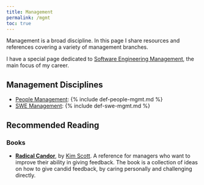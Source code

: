 ```yaml
---
title: Management
permalink: /mgmt
toc: true
---
```


Management is a broad discipline. In this page I share resources and references covering a variety of management branches.


I have a special page dedicated to [Software Engineering Management](/mgmt/swe), the main focus of my career.

## Management Disciplines

- [People Management](/mgmt/people): {% include def-people-mgmt.md %}
- [SWE Management](/mgmt/swe): {% include def-swe-mgmt.md %}

## Recommended Reading

### Books

- **[Radical Candor](https://amzn.to/3v7hfok)**, by [Kim Scott](https://kimmalonescott.com/). A reference for managers who want to improve their ability in giving feedback. The book is a collection of ideas on how to give candid feedback, by caring personally and challenging directly.